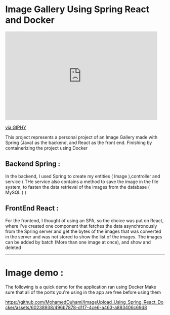 # Image Gallery Using Spring React and Docker

<iframe src="https://giphy.com/embed/55vNcZTGlOzHvNgrTz" width="480" height="280" frameBorder="0" class="giphy-embed" allowFullScreen></iframe><p><a href="https://giphy.com/gifs/rx-tss-caas-55vNcZTGlOzHvNgrTz">via GIPHY</a></p>

This project represents a personal project of an Image Gallery made with Spring (Java) as the backend, and React as the front end. Finishing by containerizing the project using 
Docker

## Backend Spring : 
In the backend, I used Spring to create my entities ( Image ),controller and service ( THe service also contains a method to save the image in the file system, to fasten the data
retrieval of the images from the database ( MySQL ) )

## FrontEnd React :
For the frontend, I thought of using an SPA, so the choice was put on React, where I've created one component that fetches the data asynchronously from the Spring server and get 
the bytes of the images that was converted in the server and was not stored to show the list of the images. The images can be added by batch (More than one image at once), and show and deleted

---
# Image demo : 
The following is a quick demo for the application ran using Docker
Make sure that all of the ports you're using in the app are free before using them

https://github.com/MohamedOuhami/ImageUpload_Using_Spring_React_Docker/assets/60238938/496b7878-d117-4ce6-a463-a883406c69d8


